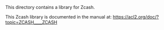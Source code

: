 This directory contains a library for Zcash.

This Zcash library is documented in the manual at:
https://acl2.org/doc/?topic=ZCASH____ZCASH
